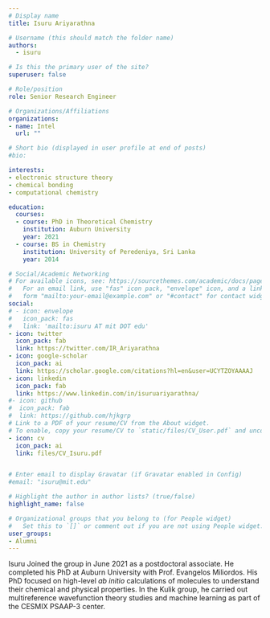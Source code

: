```yaml
---
# Display name
title: Isuru Ariyarathna

# Username (this should match the folder name)
authors:
  - isuru

# Is this the primary user of the site?
superuser: false

# Role/position
role: Senior Research Engineer

# Organizations/Affiliations
organizations:
- name: Intel
  url: ""

# Short bio (displayed in user profile at end of posts)
#bio: 

interests:
- electronic structure theory 
- chemical bonding
- computational chemistry

education:
  courses:
  - course: PhD in Theoretical Chemistry 
    institution: Auburn University
    year: 2021
  - course: BS in Chemistry
    institution: University of Peredeniya, Sri Lanka
    year: 2014

# Social/Academic Networking
# For available icons, see: https://sourcethemes.com/academic/docs/page-builder/#icons
#   For an email link, use "fas" icon pack, "envelope" icon, and a link in the
#   form "mailto:your-email@example.com" or "#contact" for contact widget.
social:
# - icon: envelope
#   icon_pack: fas
#   link: 'mailto:isuru AT mit DOT edu'
- icon: twitter
  icon_pack: fab
  link: https://twitter.com/IR_Ariyarathna
- icon: google-scholar
  icon_pack: ai
  link: https://scholar.google.com/citations?hl=en&user=UCYTZOYAAAAJ 
- icon: linkedin
  icon_pack: fab
  link: https://www.linkedin.com/in/isuruariyarathna/
#- icon: github
#  icon_pack: fab
#  link: https://github.com/hjkgrp
# Link to a PDF of your resume/CV from the About widget.
# To enable, copy your resume/CV to `static/files/CV_User.pdf` and uncomment the lines below.
- icon: cv
  icon_pack: ai
  link: files/CV_Isuru.pdf


# Enter email to display Gravatar (if Gravatar enabled in Config)
#email: "isuru@mit.edu"

# Highlight the author in author lists? (true/false)
highlight_name: false

# Organizational groups that you belong to (for People widget)
#   Set this to `[]` or comment out if you are not using People widget.
user_groups:
- Alumni
---
```

Isuru Joined the group in June 2021 as a postdoctoral associate. He completed his PhD at Auburn University with Prof. Evangelos Miliordos. His PhD focused on high-level *ab initio* calculations of molecules to understand their chemical and physical properties. In the Kulik group, he carried out multireference wavefunction theory studies and machine learning as part of the CESMIX PSAAP-3 center.
